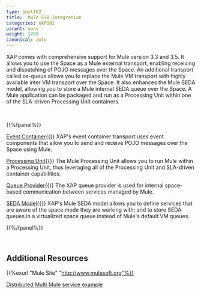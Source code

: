 ```yaml
---
type: post102
title:  Mule ESB Integration
categories: XAP102
parent: none
weight: 1700
canonical: auto
---
```




XAP comes with comprehensive support for Mule version 3.3 and 3.5. It allows you to use the Space as a Mule external transport, enabling receiving and dispatching of POJO messages over the Space.
An additional transport called os-queue allows you to replace the Mule VM transport with highly available inter VM transport over the Space.
It also enhances the Mule SEDA model, allowing you to store a Mule internal SEDA queue over the Space.
A Mule application can be packaged and run as a Processing Unit  within one of the SLA-driven Processing Unit containers.



<br>


{{%fpanel%}}

[Event Container](./mule-event-container-transport.html){{<wbr>}}
XAP's event container transport uses event components that allow you to send and receive POJO messages over the Space using Mule.

[Processing Unit](./mule-processing-unit.html){{<wbr>}}
The Mule Processing Unit allows you to run Mule within a Processing Unit, thus leveraging all of the Processing Unit and SLA-driven container capabilities.

[Queue Provider](./mule-queue-provider.html){{<wbr>}}
The XAP queue provider is used for internal space-based communication between services managed by Mule.


[SEDA Model](./mule-seda-model.html){{<wbr>}}
XAP's Mule SEDA model allows you to define services that are aware of the space mode they are working with; and to store SEDA queues in a virtualized space queue instead of Mule's default VM queues.

{{%/fpanel%}}

<br>

## Additional Resources

{{%exurl "Mule Site" "http://www.mulesoft.org"%}}

[Distributed Multi Mule service example](/sbp/mule-esb-example.html)

